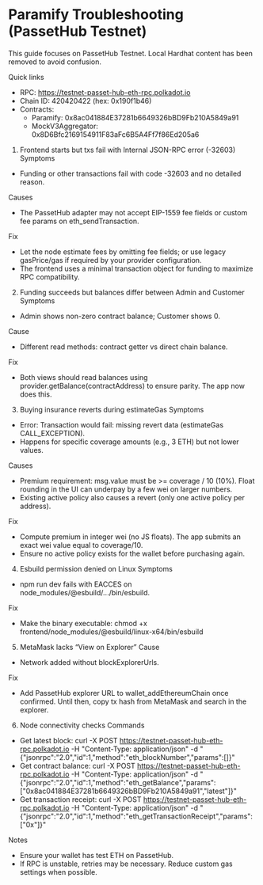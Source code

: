 # Paramify Troubleshooting (PassetHub Testnet)

This guide focuses on PassetHub Testnet. Local Hardhat content has been removed to avoid confusion.

Quick links
- RPC: https://testnet-passet-hub-eth-rpc.polkadot.io
- Chain ID: 420420422 (hex: 0x190f1b46)
- Contracts:
  - Paramify: 0x8ac041884E37281b6649326bBD9Fb210A5849a91
  - MockV3Aggregator: 0x8D6Bfc2169154911F83aFc6B5A4Ff7f86Ed205a6

1) Frontend starts but txs fail with Internal JSON-RPC error (-32603)
Symptoms
- Funding or other transactions fail with code -32603 and no detailed reason.

Causes
- The PassetHub adapter may not accept EIP-1559 fee fields or custom fee params on eth_sendTransaction.

Fix
- Let the node estimate fees by omitting fee fields; or use legacy gasPrice/gas if required by your provider configuration.
- The frontend uses a minimal transaction object for funding to maximize RPC compatibility.

2) Funding succeeds but balances differ between Admin and Customer
Symptoms
- Admin shows non-zero contract balance; Customer shows 0.

Cause
- Different read methods: contract getter vs direct chain balance.

Fix
- Both views should read balances using provider.getBalance(contractAddress) to ensure parity. The app now does this.

3) Buying insurance reverts during estimateGas
Symptoms
- Error: Transaction would fail: missing revert data (estimateGas CALL_EXCEPTION).
- Happens for specific coverage amounts (e.g., 3 ETH) but not lower values.

Causes
- Premium requirement: msg.value must be >= coverage / 10 (10%). Float rounding in the UI can underpay by a few wei on larger numbers.
- Existing active policy also causes a revert (only one active policy per address).

Fix
- Compute premium in integer wei (no JS floats). The app submits an exact wei value equal to coverage/10.
- Ensure no active policy exists for the wallet before purchasing again.

4) Esbuild permission denied on Linux
Symptoms
- npm run dev fails with EACCES on node_modules/@esbuild/.../bin/esbuild.

Fix
- Make the binary executable:
  chmod +x frontend/node_modules/@esbuild/linux-x64/bin/esbuild

5) MetaMask lacks “View on Explorer”
Cause
- Network added without blockExplorerUrls.

Fix
- Add PassetHub explorer URL to wallet_addEthereumChain once confirmed. Until then, copy tx hash from MetaMask and search in the explorer.

6) Node connectivity checks
Commands
- Get latest block:
  curl -X POST https://testnet-passet-hub-eth-rpc.polkadot.io -H "Content-Type: application/json" -d "{\"jsonrpc\":\"2.0\",\"id\":1,\"method\":\"eth_blockNumber\",\"params\":[]}"
- Get contract balance:
  curl -X POST https://testnet-passet-hub-eth-rpc.polkadot.io -H "Content-Type: application/json" -d "{\"jsonrpc\":\"2.0\",\"id\":1,\"method\":\"eth_getBalance\",\"params\":[\"0x8ac041884E37281b6649326bBD9Fb210A5849a91\",\"latest\"]}"
- Get transaction receipt:
  curl -X POST https://testnet-passet-hub-eth-rpc.polkadot.io -H "Content-Type: application/json" -d "{\"jsonrpc\":\"2.0\",\"id\":1,\"method\":\"eth_getTransactionReceipt\",\"params\":[\"0x<txhash>\"]}"

Notes
- Ensure your wallet has test ETH on PassetHub.
- If RPC is unstable, retries may be necessary. Reduce custom gas settings when possible.
